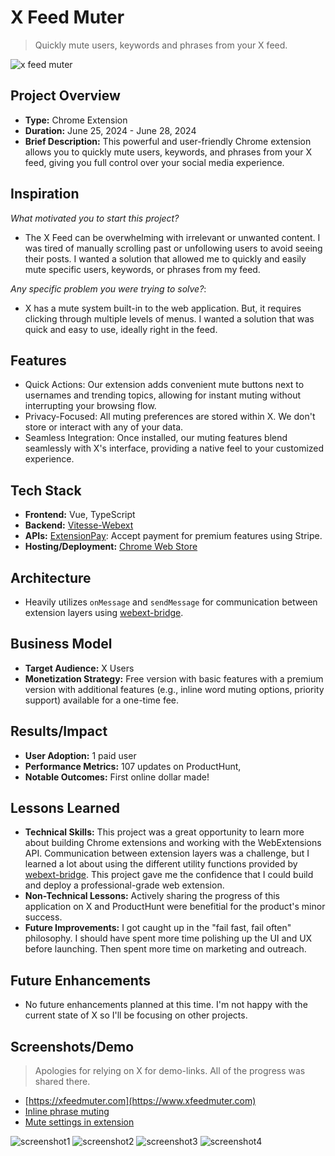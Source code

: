 # X Feed Muter

> Quickly mute users, keywords and phrases from your X feed.

![x feed muter](https://lh3.googleusercontent.com/_eIuuI0H1YJ97IbyzeSvZFRHiwtxJrVldTaQYa8wn1-_2oSA4zajBAr3fpVuvcmYPr1gweA8ARnT_GzMBRNEQOkAXQ=s1280-w1280-h800)

## Project Overview
- **Type:** Chrome Extension
- **Duration:** June 25, 2024 - June 28, 2024
- **Brief Description:** This powerful and user-friendly Chrome extension allows you to quickly mute users, keywords, and phrases from your X feed, giving you full control over your social media experience.

## Inspiration
_What motivated you to start this project?_
- The X Feed can be overwhelming with irrelevant or unwanted content. I was tired of manually scrolling past or unfollowing users to avoid seeing their posts. I wanted a solution that allowed me to quickly and easily mute specific users, keywords, or phrases from my feed.

_Any specific problem you were trying to solve?_:
- X has a mute system built-in to the web application. But, it requires clicking through multiple levels of menus. I wanted a solution that was quick and easy to use, ideally right in the feed.

## Features
- Quick Actions: Our extension adds convenient mute buttons next to usernames and trending topics, allowing for instant muting without interrupting your browsing flow.
- Privacy-Focused: All muting preferences are stored within X. We don't store or interact with any of your data.
- Seamless Integration: Once installed, our muting features blend seamlessly with X's interface, providing a native feel to your customized experience.

## Tech Stack
- **Frontend:** Vue, TypeScript
- **Backend:** [Vitesse-Webext](https://github.com/antfu-collective/vitesse-webext)
- **APIs:** [ExtensionPay](https://extensionpay.com): Accept payment for premium features using Stripe.
- **Hosting/Deployment:** [Chrome Web Store](https://chromewebstore.google.com/detail/x-feed-muter/pkhppphhpgoohjablfokmepgfbkaomhj)

## Architecture
- Heavily utilizes `onMessage` and `sendMessage` for communication between extension layers using [webext-bridge](https://github.com/serversideup/webext-bridge).

## Business Model
- **Target Audience:** X Users
- **Monetization Strategy:** Free version with basic features with a premium version with additional features (e.g., inline word muting options, priority support) available for a one-time fee.

## Results/Impact
- **User Adoption:** 1 paid user
- **Performance Metrics:** 107 updates on ProductHunt,
- **Notable Outcomes:** First online dollar made!

## Lessons Learned
- **Technical Skills:** This project was a great opportunity to learn more about building Chrome extensions and working with the WebExtensions API. Communication between extension layers was a challenge, but I learned a lot about using the different utility functions provided by [webext-bridge](https://github.com/serversideup/webext-bridge). This project gave me the confidence that I could build and deploy a professional-grade web extension.
- **Non-Technical Lessons:** Actively sharing the progress of this application on X and ProductHunt were benefitial for the product's minor success.
- **Future Improvements:** I got caught up in the "fail fast, fail often" philosophy. I should have spent more time polishing up the UI and UX before launching. Then spent more time on marketing and outreach.

## Future Enhancements
- No future enhancements planned at this time. I'm not happy with the current state of X so I'll be focusing on other projects.

## Screenshots/Demo
> Apologies for relying on X for demo-links. All of the progress was shared there.

- [https://xfeedmuter.com](https://www.xfeedmuter.com)
- [Inline phrase muting](https://x.com/CodyBontecou/status/1806320715010019332)
- [Mute settings in extension](https://x.com/CodyBontecou/status/1806644727502270539)

![screenshot1](https://lh3.googleusercontent.com/dySdPsdEEcnRmV9PiXKk5Q2dBifvDr8jZt1xa2P-_M-ojAJGoNOgSzY70WCOGNxMhlJkznQgnBx9v81zDBbzdiS1QPo=s1280-w1280-h800)
![screenshot2](https://lh3.googleusercontent.com/cjFi5KXWmBJwgeG8zyUMIdIACvf4Yf3_2dEuqRRmYvq3Tk2q56Tlqa11l05lOB8FDvHbmYLCMnAhDYUaya1RduNx=s1280-w1280-h800)
![screenshot3](https://lh3.googleusercontent.com/_eIuuI0H1YJ97IbyzeSvZFRHiwtxJrVldTaQYa8wn1-_2oSA4zajBAr3fpVuvcmYPr1gweA8ARnT_GzMBRNEQOkAXQ=s1280-w1280-h800)
![screenshot4](https://lh3.googleusercontent.com/vt-XOSaQ15QQjE46wr41FnO3bvf7fe5nJRzDL7e03_yQ47cMrS9DhYsLaPNi3ZXsvCidP_mbC3NzsJzSR9Zdr2ggZLM=s1280-w1280-h800)
